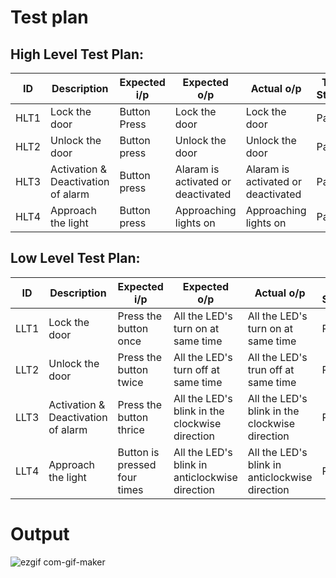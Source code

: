 # Test plan

## High Level Test Plan:

| ID | Description | Expected i/p | Expected o/p | Actual o/p | Test Status |
| ----- | ----- | ------- |  ------- | ----- | ----- |
|HLT1|Lock the door|Button Press|Lock the door|Lock the door|Pass|
|HLT2|Unlock the door|Button press|Unlock the door|Unlock the door|Pass|
|HLT3|Activation & Deactivation of alarm|Button press|Alaram is activated or deactivated|Alaram is activated or deactivated|Pass|
|HLT4|Approach the light|Button press|Approaching lights on|Approaching lights on|Pass|

## Low Level Test Plan:

| ID | Description | Expected i/p | Expected o/p | Actual o/p | Test Status |
| ----- | ----- | ------- |  ------- | ----- | ----- |
|LLT1|Lock the door|Press the button once|All the LED's turn on at same time|All the LED's turn on at same time|Pass|
|LLT2|Unlock the door|Press the button twice|All the LED's turn off at same time|All the LED's trun off at same time|Pass|
|LLT3|Activation & Deactivation of alarm|Press the button thrice|All the LED's blink in the clockwise direction|All the LED's blink in the clockwise direction|Pass|
|LLT4|Approach the light|Button is pressed four times|All the LED's blink in anticlockwise direction|All the LED's blink in anticlockwise direction|Pass|

# Output
![ezgif com-gif-maker](https://user-images.githubusercontent.com/46928815/158012931-032dbeeb-fc0b-4ffe-8d48-fc68f42a25a2.gif)
